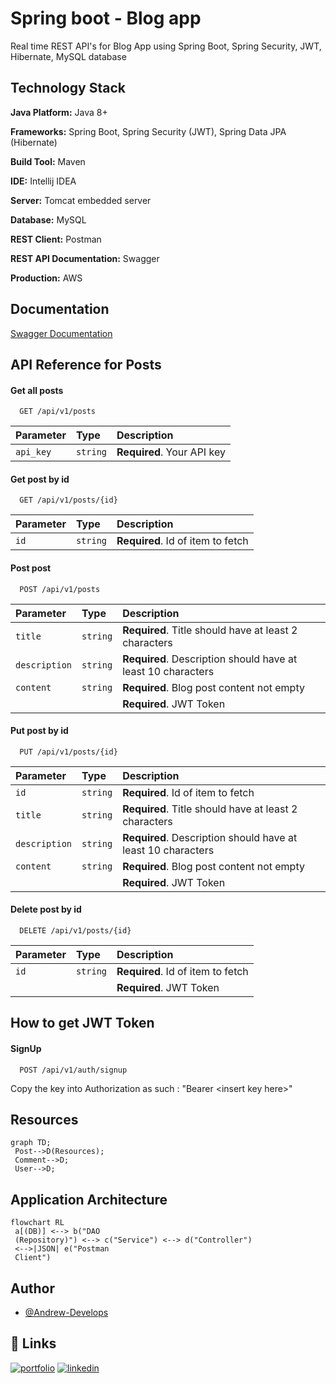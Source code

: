 
# Spring boot - Blog app

Real time REST API's for Blog App using Spring Boot, Spring Security, JWT, Hibernate, MySQL database


## Technology Stack

**Java Platform:** Java 8+

**Frameworks:** Spring Boot, Spring Security (JWT), Spring Data JPA (Hibernate)

**Build Tool:** Maven

**IDE:** Intellij IDEA

**Server:** Tomcat embedded server

**Database:** MySQL

**REST Client:** Postman

**REST API Documentation:** Swagger

**Production:** AWS
## Documentation

[Swagger Documentation](http://springbootblogapp-env.eba-k34dcz2t.eu-west-2.elasticbeanstalk.com/swagger-ui/index.html#/)

## API Reference for Posts

#### Get all posts

```http
  GET /api/v1/posts
```

| Parameter | Type     | Description                |
| :-------- | :------- | :------------------------- |
| `api_key` | `string` | **Required**. Your API key |

#### Get post by id

```http
  GET /api/v1/posts/{id}
```

| Parameter | Type     | Description                       |
| :-------- | :------- | :-------------------------------- |
| `id`      | `string` | **Required**. Id of item to fetch |

#### Post post
```http
  POST /api/v1/posts
```

| Parameter | Type     | Description                       |
| :-------- | :------- | :-------------------------------- |
| `title`      | `string` | **Required**. Title should have at least 2 characters |
| `description`      | `string` | **Required**. Description should have at least 10 characters |
| `content`      | `string` | **Required**. Blog post content not empty |
|       | | **Required**. JWT Token  |

#### Put post by id

```http
  PUT /api/v1/posts/{id}
```

| Parameter | Type     | Description                       |
| :-------- | :------- | :-------------------------------- |
| `id`      | `string` | **Required**. Id of item to fetch |
| `title`      | `string` | **Required**. Title should have at least 2 characters |
| `description`      | `string` | **Required**. Description should have at least 10 characters |
| `content`      | `string` | **Required**. Blog post content not empty |
|       | | **Required**. JWT Token  |

#### Delete post by id

```http
  DELETE /api/v1/posts/{id}
```

| Parameter | Type     | Description                       |
| :-------- | :------- | :-------------------------------- |
| `id`      | `string` | **Required**. Id of item to fetch |
|       | | **Required**. JWT Token  |

## How to get JWT Token

#### SignUp
```http
  POST /api/v1/auth/signup
```
Copy the key into Authorization as such : "Bearer <<insert key here>insert key here>"

## Resources

```mermaid
graph TD;  
 Post-->D(Resources);  
 Comment-->D;  
 User-->D;  
```
## Application Architecture

```mermaid
flowchart RL
 a[(DB)] <--> b("DAO 
 (Repository)") <--> c("Service") <--> d("Controller")
 <-->|JSON| e("Postman 
 Client")
```

## Author

- [@Andrew-Develops](https://github.com/Andrew-Develops)


## 🔗 Links
[![portfolio](https://img.shields.io/badge/my_portfolio-000?style=for-the-badge&logo=ko-fi&logoColor=white)](https://github.com/Andrew-Develops/JavaProjects)
[![linkedin](https://img.shields.io/badge/linkedin-0A66C2?style=for-the-badge&logo=linkedin&logoColor=white)](https://www.linkedin.com/in/cosminfuica/)
